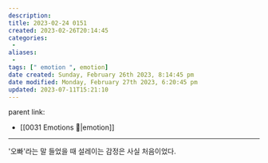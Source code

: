 ```yaml
---
description:
title: 2023-02-24 0151
created: 2023-02-26T20:14:45
categories: 
 - 
aliases: 
 - 
tags: [" emotion ", emotion]
date created: Sunday, February 26th 2023, 8:14:45 pm
date modified: Monday, February 27th 2023, 6:20:45 pm
updated: 2023-07-11T15:21:10
---
```

parent link: 
- [[0031 Emotions 🤔|emotion]]

---

'오빠'라는 말 들었을 때 설레이는 감정은 사실 처음이었다.